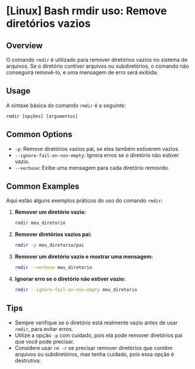 # [Linux] Bash rmdir uso: Remove diretórios vazios

## Overview
O comando `rmdir` é utilizado para remover diretórios vazios no sistema de arquivos. Se o diretório contiver arquivos ou subdiretórios, o comando não conseguirá removê-lo, e uma mensagem de erro será exibida.

## Usage
A sintaxe básica do comando `rmdir` é a seguinte:

```
rmdir [opções] [argumentos]
```

## Common Options
- `-p`: Remove diretórios vazios pai, se eles também estiverem vazios.
- `--ignore-fail-on-non-empty`: Ignora erros se o diretório não estiver vazio.
- `--verbose`: Exibe uma mensagem para cada diretório removido.

## Common Examples
Aqui estão alguns exemplos práticos do uso do comando `rmdir`:

1. **Remover um diretório vazio:**
   ```bash
   rmdir meu_diretorio
   ```

2. **Remover diretórios vazios pai:**
   ```bash
   rmdir -p meu_diretorio/pai
   ```

3. **Remover um diretório vazio e mostrar uma mensagem:**
   ```bash
   rmdir --verbose meu_diretorio
   ```

4. **Ignorar erro se o diretório não estiver vazio:**
   ```bash
   rmdir --ignore-fail-on-non-empty meu_diretorio
   ```

## Tips
- Sempre verifique se o diretório está realmente vazio antes de usar `rmdir`, para evitar erros.
- Utilize a opção `-p` com cuidado, pois ela pode remover diretórios pai que você pode precisar.
- Considere usar `rm -r` se precisar remover diretórios que contêm arquivos ou subdiretórios, mas tenha cuidado, pois essa opção é destrutiva.